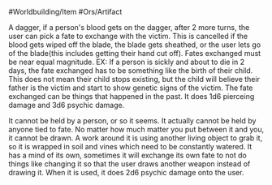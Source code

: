 #Worldbuilding/Item #Ors/Artifact 

A dagger, if a person's blood gets on the dagger, after 2 more turns, the user can pick a fate to exchange with the victim. This is cancelled if the blood gets wiped off the blade, the blade gets sheathed, or the user lets go of the blade(this includes getting their hand cut off). Fates exchanged must be near equal magnitude. EX: If a person is sickly and about to die in 2 days, the fate exchanged has to be something like the birth of their child. This does not mean their child stops existing, but the child will believe their father is the victim and start to show genetic signs of the victim. The fate exchanged can be things that happened in the past. It does 1d6 pierceing damage and 3d6 psychic damage.


It cannot be held by a person, or so it seems. It actually cannot be held by anyone tied to fate. No matter how much matter you put between it and you, it cannot be drawn. A work around it is using another living object to grab it, so it is wrapped in soil and vines which need to be constantly watered. It has a mind of its own, sometimes it will exchange its own fate to not do things like changing it so that the user draws another weapon instead of drawing it. When it is used, it does 2d6 psychic damage onto the user. 
